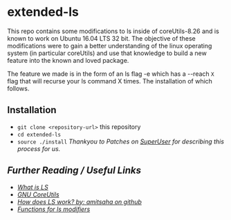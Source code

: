 # extended-ls

This repo contains some modifications to ls inside of coreUtils-8.26 and is known to work on Ubuntu 16.04 LTS 32 bit. The objective of these modifications were to gain a better understanding of the linux operating system (in particular coreUtils) and use that knowledge to build a new feature into the known and loved package.

The feature we made is in the form of an ls flag -e which has a --reach `X` flag that will recurse your ls command X times. The installation of which follows.


## Installation

* `git clone <repository-url>` this repository
* `cd extended-ls`
* `source ./install`
<i>Thankyou to Patches on [SuperUser](https://superuser.com/questions/304943/how-can-i-install-a-more-modern-version-of-gnu-utils-coreutils-on-debian-linux) for describing this process for us.<i/>


## Further Reading / Useful Links

* [What is LS](http://linuxcommand.org/lc3_man_pages/ls1.html)
* [GNU CoreUtils](https://www.gnu.org/software/coreutils/coreutils.html)
* [How does LS work? by: amitsaha on github](https://gist.github.com/amitsaha/8169242)
* [Functions for ls modifiers](https://explainshell.com/)


